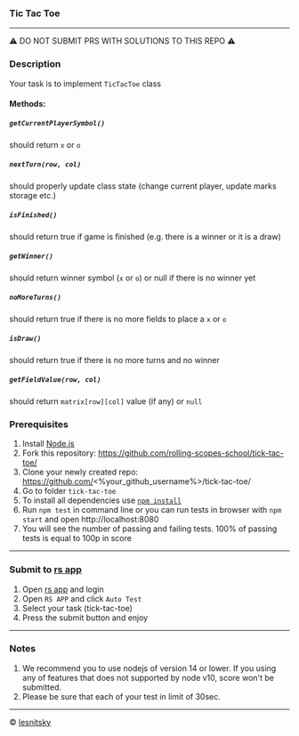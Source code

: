 ### Tic Tac Toe

---
⚠️ DO NOT SUBMIT PRS WITH SOLUTIONS TO THIS REPO ⚠️


### Description

Your task is to implement `TicTacToe` class

#### Methods:

##### `getCurrentPlayerSymbol()`
should return `x` or `o`

##### `nextTurn(row, col)`
should properly update class state (change current player, update marks storage etc.)

##### `isFinished()`
should return true if game is finished (e.g. there is a winner or it is a draw)

##### `getWinner()`
should return winner symbol (`x` or `o`) or null if there is no winner yet

##### `noMoreTurns()`
should return true if there is no more fields to place a `x` or `o`

##### `isDraw()`
should return true if there is no more turns and no winner

##### `getFieldValue(row, col)`
should return `matrix[row][col]` value (if any) or `null`

### Prerequisites
1. Install [Node.js](https://nodejs.org/en/download/)   
2. Fork this repository: https://github.com/rolling-scopes-school/tick-tac-toe/
3. Clone your newly created repo: https://github.com/<%your_github_username%>/tick-tac-toe/  
4. Go to folder `tick-tac-toe`  
5. To install all dependencies use [`npm install`](https://docs.npmjs.com/cli/install)  
6. Run `npm test` in command line or you can run tests in browser with `npm start` and open http://localhost:8080
7. You will see the number of passing and failing tests. 100% of passing tests is equal to 100p in score  

---

### Submit to [rs app](https://app.rs.school)
1. Open [rs app](https://app.rs.school) and login
2. Open `RS APP` and click `Auto Test`
3. Select your task (tick-tac-toe)
4. Press the submit button and enjoy

---

### Notes
1. We recommend you to use nodejs of version 14 or lower. If you using any of features that does not supported by node v10, score won't be submitted.
2. Please be sure that each of your test in limit of 30sec.

---

© [lesnitsky](https://github.com/lesnitsky)
